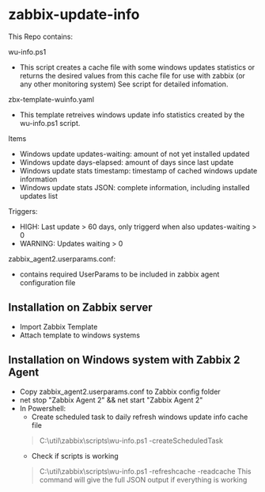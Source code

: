 # zabbix-update-info

This Repo contains:

wu-info.ps1
- This script creates a cache file with some windows updates statistics or returns the desired values from this cache file for use with zabbix (or any other monitoring system) See script for detailed infomation.

zbx-template-wuinfo.yaml
- This template retreives windows update info statistics created by the wu-info.ps1 script.

Items 
- Windows update updates-waiting: amount of not yet installed updated
- Windows update days-elapsed: amount of days since last update
- Windows update stats timestamp: timestamp of cached windows update information
- Windows update stats JSON: complete information, including installed updates list

Triggers:
- HIGH: Last update > 60 days, only triggerd when also updates-waiting > 0
- WARNING: Updates waiting > 0

zabbix_agent2.userparams.conf:
- contains required UserParams to be included in zabbix agent configuration file


## Installation on Zabbix server
- Import Zabbix Template
- Attach template to windows systems

## Installation on Windows system with Zabbix 2 Agent
- Copy zabbix_agent2.userparams.conf to Zabbix config folder
- net stop "Zabbix Agent 2" && net start "Zabbix Agent 2"
- In Powershell:
    - Create scheduled task to daily refresh windows update info cache file
    > C:\util\zabbix\scripts\wu-info.ps1 -createScheduledTask
    - Check if scripts is working
    > C:\util\zabbix\scripts\wu-info.ps1 -refreshcache -readcache
    This command will give the full JSON output if everything is working
